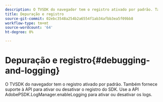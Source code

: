 ```yaml
---
description: O TVSDK do navegador tem o registro ativado por padrão. Também fornece suporte à API para ativar ou desativar o registro do SDK. Use a API AdobePSDK.LogManager.enableLogging para ativar ou desativar os logs.
title: Depuração e registro
source-git-commit: 02ebc3548a254b2a6554f1ab34afbb3ea5f09bb8
workflow-type: tm+mt
source-wordcount: '64'
ht-degree: 0%

---
```


# Depuração e registro{#debugging-and-logging}

O TVSDK do navegador tem o registro ativado por padrão. Também fornece suporte à API para ativar ou desativar o registro do SDK. Use a API AdobePSDK.LogManager.enableLogging para ativar ou desativar os logs.
